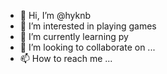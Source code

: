- 👋 Hi, I’m @hyknb
- 👀 I’m interested in playing games
- 🌱 I’m currently learning py
- 💞️ I’m looking to collaborate on ...
- 📫 How to reach me ...

<!---
hyknb/hyknb is a ✨ special ✨ repository because its `README.md` (this file) appears on your GitHub profile.
You can click the Preview link to take a look at your changes.
--->
